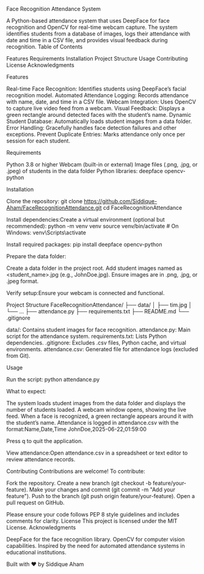 Face Recognition Attendance System

A Python-based attendance system that uses DeepFace for face recognition and OpenCV for real-time webcam capture. The system identifies students from a database of images, logs their attendance with date and time in a CSV file, and provides visual feedback during recognition.
Table of Contents

Features
Requirements
Installation
Project Structure
Usage
Contributing
License
Acknowledgments

Features

Real-time Face Recognition: Identifies students using DeepFace’s facial recognition model.
Automated Attendance Logging: Records attendance with name, date, and time in a CSV file.
Webcam Integration: Uses OpenCV to capture live video feed from a webcam.
Visual Feedback: Displays a green rectangle around detected faces with the student’s name.
Dynamic Student Database: Automatically loads student images from a data folder.
Error Handling: Gracefully handles face detection failures and other exceptions.
Prevent Duplicate Entries: Marks attendance only once per session for each student.

Requirements

Python 3.8 or higher
Webcam (built-in or external)
Image files (.png, .jpg, or .jpeg) of students in the data folder
Python libraries:
deepface
opencv-python



Installation

Clone the repository:
git clone https://github.com/Siddique-Aham/FaceRecognitionAttendance.git
cd FaceRecognitionAttendance


Install dependencies:Create a virtual environment (optional but recommended):
python -m venv venv
source venv/bin/activate  # On Windows: venv\Scripts\activate

Install required packages:
pip install deepface opencv-python


Prepare the data folder:

Create a data folder in the project root.
Add student images named as <student_name>.jpg (e.g., JohnDoe.jpg).
Ensure images are in .png, .jpg, or .jpeg format.


Verify setup:Ensure your webcam is connected and functional.


Project Structure
FaceRecognitionAttendance/
├── data/
│   ├── tim.jpg
│   └── ...
├── attendance.py
├── requirements.txt
├── README.md
└── .gitignore


data/: Contains student images for face recognition.
attendance.py: Main script for the attendance system.
requirements.txt: Lists Python dependencies.
.gitignore: Excludes .csv files, Python cache, and virtual environments.
attendance.csv: Generated file for attendance logs (excluded from Git).

Usage

Run the script:
python attendance.py


What to expect:

The system loads student images from the data folder and displays the number of students loaded.
A webcam window opens, showing the live feed.
When a face is recognized, a green rectangle appears around it with the student’s name.
Attendance is logged in attendance.csv with the format:Name,Date,Time
JohnDoe,2025-06-22,01:59:00


Press q to quit the application.


View attendance:Open attendance.csv in a spreadsheet or text editor to review attendance records.


Contributing
Contributions are welcome! To contribute:

Fork the repository.
Create a new branch (git checkout -b feature/your-feature).
Make your changes and commit (git commit -m "Add your feature").
Push to the branch (git push origin feature/your-feature).
Open a pull request on GitHub.

Please ensure your code follows PEP 8 style guidelines and includes comments for clarity.
License
This project is licensed under the MIT License.
Acknowledgments

DeepFace for the face recognition library.
OpenCV for computer vision capabilities.
Inspired by the need for automated attendance systems in educational institutions.


Built with ❤️ by Siddique Aham
